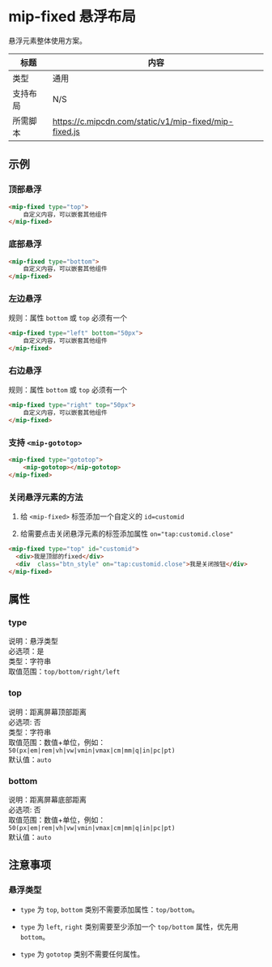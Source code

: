 # mip-fixed 悬浮布局

悬浮元素整体使用方案。

标题|内容
----|----
类型|通用
支持布局|N/S
所需脚本|https://c.mipcdn.com/static/v1/mip-fixed/mip-fixed.js

## 示例

### 顶部悬浮

```html
<mip-fixed type="top">
    自定义内容，可以嵌套其他组件
</mip-fixed>
```

### 底部悬浮

```html
<mip-fixed type="bottom">
    自定义内容，可以嵌套其他组件
</mip-fixed>
```

### 左边悬浮

规则：属性 `bottom` 或 `top` 必须有一个

```html
<mip-fixed type="left" bottom="50px">
    自定义内容，可以嵌套其他组件
</mip-fixed>
```

### 右边悬浮

规则：属性 `bottom` 或 `top` 必须有一个

```html
<mip-fixed type="right" top="50px">
    自定义内容，可以嵌套其他组件
</mip-fixed>
```

### 支持 `<mip-gototop>`

```html
<mip-fixed type="gototop">
    <mip-gototop></mip-gototop>
</mip-fixed>
```

### 关闭悬浮元素的方法

1. 给 `<mip-fixed>` 标签添加一个自定义的 `id=customid`

2. 给需要点击关闭悬浮元素的标签添加属性 `on="tap:customid.close"`

```html
<mip-fixed type="top" id="customid">
  <div>我是顶部的fixed</div>
  <div  class="btn_style" on="tap:customid.close">我是关闭按钮</div>
</mip-fixed>
```

## 属性

### type

说明：悬浮类型  
必选项：是  
类型：字符串  
取值范围：`top/bottom/right/left`

### top

说明：距离屏幕顶部距离  
必选项: 否  
类型：字符串  
取值范围：数值+单位，例如：`50(px|em|rem|vh|vw|vmin|vmax|cm|mm|q|in|pc|pt)`  
默认值：`auto`

### bottom

说明：距离屏幕底部距离  
必选项: 否  
取值范围：数值+单位，例如：`50(px|em|rem|vh|vw|vmin|vmax|cm|mm|q|in|pc|pt)`  
默认值：`auto`


## 注意事项

### 悬浮类型

- `type` 为 `top`, `bottom` 类别不需要添加属性：`top/bottom`。

- `type` 为 `left`, `right` 类别需要至少添加一个 `top/bottom` 属性，优先用 `bottom`。

- `type` 为 `gototop` 类别不需要任何属性。
